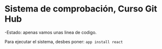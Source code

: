 <h1> Sistema de comprobación, Curso Git Hub</h1>
-Estado: apenas vamos unas linea de codigo.

Para ejecutar el sistema, desbes poner:
```app install react```
